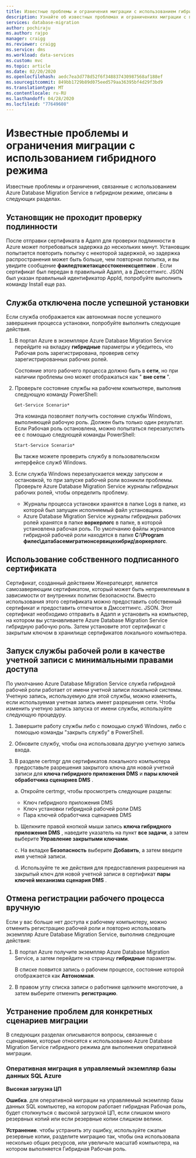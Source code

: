 ```yaml
---
title: Известные проблемы и ограничения миграции с использованием гибридного режима
description: Узнайте об известных проблемах и ограничениях миграции с помощью Azure Database Migration Service в гибридном режиме.
services: database-migration
author: pochiraju
ms.author: rajpo
manager: craigg
ms.reviewer: craigg
ms.service: dms
ms.workload: data-services
ms.custom: mvc
ms.topic: article
ms.date: 02/20/2020
ms.openlocfilehash: aedc7ea3d778d52f6f348837430987568af188ef
ms.sourcegitcommit: 849bb1729b89d075eed579aa36395bf4d29f3bd9
ms.translationtype: MT
ms.contentlocale: ru-RU
ms.lasthandoff: 04/28/2020
ms.locfileid: "77649608"
---
```

# <a name="known-issuesmigration-limitations-with-using-hybrid-mode"></a>Известные проблемы и ограничения миграции с использованием гибридного режима

Известные проблемы и ограничения, связанные с использованием Azure Database Migration Service в гибридном режиме, описаны в следующих разделах.

## <a name="installer-fails-to-authenticate"></a>Установщик не проходит проверку подлинности

После отправки сертификата в Адапп для проверки подлинности в Azure может потребоваться задержка до нескольких минут. Установщик попытается повторить попытку с некоторой задержкой, но задержка распространения может быть больше, чем повторная попытка, и вы увидите сообщение **фаиледтожетакцесстокенексцептион** . Если сертификат был передан в правильный Адапп, а в Дмссеттингс. JSON был указан правильный идентификатор AppId, попробуйте выполнить команду Install еще раз.

## <a name="service-offline-after-successful-installation"></a>Служба отключена после успешной установки

Если служба отображается как автономная после успешного завершения процесса установки, попробуйте выполнить следующие действия.

1. В портал Azure в экземпляре Azure Database Migration Service перейдите на вкладку **гибридные** параметры и убедитесь, что Рабочая роль зарегистрирована, проверив сетку зарегистрированных рабочих ролей.

    Состояние этого рабочего процесса должно быть в **сети**, но при наличии проблемы оно может отображаться как " **вне сети** ".

2. Проверьте состояние службы на рабочем компьютере, выполнив следующую команду PowerShell:

    ```
    Get-Service Scenario*
    ```

    Эта команда позволяет получить состояние службы Windows, выполняющей рабочую роль. Должен быть только один результат. Если Рабочая роль остановлена, можно попытаться перезапустить ее с помощью следующей команды PowerShell:

    ```
    Start-Service Scenario*
    ```

    Вы также можете проверить службу в пользовательском интерфейсе служб Windows.

3. Если служба Windows перезапускается между запуском и остановкой, то при запуске рабочей роли возникли проблемы. Проверьте Azure Database Migration Service журналы гибридных рабочих ролей, чтобы определить проблему.

    - Журналы процесса установки хранятся в папке Logs в папке, из которой был запущен исполняемый файл установщика.
    - Azure Database Migration Service журналы гибридных рабочих ролей хранятся в папке **воркерлогс** в папке, в которой установлена рабочая роль. По умолчанию файлы журналов гибридной рабочей роли находятся в папке **C:\Program филес\датабасемигратионсервицехибрид\воркерлогс**.

## <a name="using-your-own-signed-certificate"></a>Использование собственного подписанного сертификата

Сертификат, созданный действием Женератецерт, является самозаверяющим сертификатом, который может быть неприемлемым в зависимости от внутренних политик безопасности. Вместо использования этого сертификата можно предоставить собственный сертификат и предоставить отпечаток в Дмссеттингс. JSON. Этот сертификат необходимо отправить в Адапп и установить на компьютер, на котором вы устанавливаете Azure Database Migration Service гибридную рабочую роль. Затем установите этот сертификат с закрытым ключом в хранилище сертификатов локального компьютера.

## <a name="running-the-worker-service-as-a-low-privilege-account"></a>Запуск службы рабочей роли в качестве учетной записи с минимальными правами доступа

По умолчанию Azure Database Migration Service служба гибридной рабочей роли работает от имени учетной записи локальной системы. Учетную запись, используемую для этой службы, можно изменить, если используемая учетная запись имеет разрешения сети. Чтобы изменить учетную запись запуска от имени службы, используйте следующую процедуру.

1. Завершите работу службы либо с помощью служб Windows, либо с помощью команды "закрыть службу" в PowerShell.

2. Обновите службу, чтобы она использовала другую учетную запись входа.

3. В разделе certmgr для сертификатов локального компьютера предоставьте разрешения закрытого ключа для новой учетной записи для **ключа гибридного приложения DMS** и **пары ключей обработчика сценариев DMS** .

    a. Откройте certmgr, чтобы просмотреть следующие разделы:

    - Ключ гибридного приложения DMS
    - Ключ установки гибридной рабочей роли DMS
    - Пара ключей обработчика сценариев DMS

    b. Щелкните правой кнопкой мыши запись **ключа гибридного приложения DMS** , наведите указатель на пункт **все задачи**, а затем выберите **Управление закрытыми ключами**.

    c. На вкладке **Безопасность** выберите **Добавить**, а затем введите имя учетной записи.

    d. Используйте те же действия для предоставления разрешения на закрытый ключ для новой учетной записи в сертификат **пары ключей механизма сценария DMS** .

## <a name="unregistering-the-worker-manually"></a>Отмена регистрации рабочего процесса вручную

Если у вас больше нет доступа к рабочему компьютеру, можно отменить регистрацию рабочей роли и повторно использовать экземпляр Azure Database Migration Service, выполнив следующие действия:

1. В портал Azure получите экземпляр Azure Database Migration Service, а затем перейдите на страницу **гибридные** параметры.

   В списке появится запись о рабочем процессе, состояние которой отображается как **Автономная**.

2. В правом углу списка записи о работнике щелкните многоточие, а затем выберите отменить **регистрацию**.

## <a name="addressing-issues-for-specific-migration-scenarios"></a>Устранение проблем для конкретных сценариев миграции

В следующих разделах описываются вопросы, связанные с сценариями, которые относятся к использованию Azure Database Migration Service гибридного режима для выполнения оперативной миграции.

### <a name="online-migrations-to-azure-sql-database-managed-instance"></a>Оперативная миграция в управляемый экземпляр базы данных SQL Azure

**Высокая загрузка ЦП**

**Ошибка**. для оперативной миграции на управляемый экземпляр базы данных SQL компьютер, на котором работает гибридная Рабочая роль, будет столкнуться с высокой загрузкой ЦП, если слишком много резервных копий или если резервные копии слишком велики.

**Устранение**. чтобы устранить эту ошибку, используйте сжатые резервные копии, разделите миграцию так, чтобы она использовала несколько общих ресурсов, или увеличьте масштаб компьютера, на котором выполняется Гибридная Рабочая роль.
